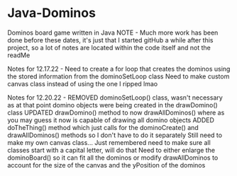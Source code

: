# Java-Dominos
Dominos board game written in Java
NOTE - Much more work has been done before these dates, it's just that I started gitHub a while after this project, so a lot of notes are located within the code itself and not the readMe 

Notes for 12.17.22 - 
Need to create a for loop that creates the dominos using the stored information from the dominoSetLoop class
Need to make custom canvas class instead of using the one I ripped lmao

Notes for 12.20.22 - 
REMOVED dominoSetLoop() class, wasn't necessary as at that point domino objects were being created in the drawDomino() class
UPDATED drawDomino() method to now drawAllDominos() where as you may guess it now is capable of drawing all domino objects
ADDED doTheThing() method which just calls for the dominoCreate() and drawAllDominos() methods so I don't have to do it separately
Still need to make my own canvas class...
Just remembered need to make sure all classes start with a capital letter, will do that
Need to either enlarge the dominoBoard() so it can fit all the dominos or modify drawAllDominos to account for the size of the canvas and the yPosition of the dominos
